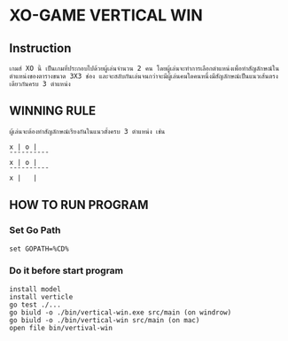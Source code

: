 # XO-GAME VERTICAL WIN
## Instruction
    เกมส์ XO นี้ เป็นเกมที่ประกอบไปด้วยผู้เล่นจำนวน 2 คน โดยผู้เล่นจะทำการเลือกตำแหน่งเพื่อทำสัญลักษณ์ในตำแหน่งของตารางขนาด 3X3 ช่อง และจะสลับกันเล่นจนกว่าจะมีผู้เล่นคนใดคนหนึ่งมีสัญลักษณ์เป็นแนวเส้นตรงเดียวกันครบ 3 ตำแหน่ง

## WINNING RULE
    ผู้เล่นจะต้องทำสัญลักษณ์เรียงกันในแนวตั้งครบ 3 ตำแหน่ง เช่น

```````````````
x | o |  
¯¯¯¯¯¯¯¯¯¯
x | o |
¯¯¯¯¯¯¯¯¯¯
x |   |

```````````````

## HOW TO RUN PROGRAM
### Set Go Path
``````
set GOPATH=%CD%
``````

### Do it before start program
``````
install model
install verticle
go test ./...
go biuld -o ./bin/vertical-win.exe src/main (on windrow)
go biuld -o ./bin/vertical-win src/main (on mac)
open file bin/vertival-win
``````